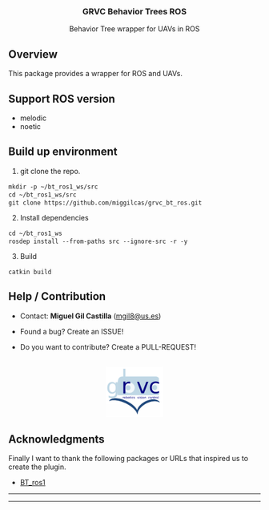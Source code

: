 <!-- # grvc_bt_ros
Behavior Tree wrapper for UAVs in ROS -->
<a name="readme-top"></a>

<!-- PROJECT LOGO -->
<br />
<div align="center">
  <!--<a href="https://github.com/miggilcas/wirispro_manager_panel/tree/ethGui-WIRIS">
    <img src="docs/logo_workswell_wwp.png" alt="Logo" width="" height="64">
  </a>
  <a href="https://github.com/miggilcas/wirispro_manager_panel/tree/ethGui-WIRIS">
    <img src="docs/wirisPro.png" alt="Logo" width="" height="150">
  </a>-->

  <h3 align="center">GRVC Behavior Trees ROS</h3>

  <p align="center">
    Behavior Tree wrapper for UAVs in ROS 
    <br />
    <!--<a href="https://github.com/miggilcas/wirispro_manager_panel/tree/ethGui-WIRIS"><strong>Explore the docs »</strong></a>
    <br />
    <br />
    <a href="https://github.com/miggilcas/wirispro_manager_panel/issues/new?labels=bug&template=bug-report---.md">Report Bug</a>
    ·
    <a href="https://github.com/miggilcas/wirispro_manager_panel/issues/new?labels=enhancement&template=feature-request---.md">Request Feature</a> -->
  </p>
</div>


<!-- TABLE OF CONTENTS 
<details>
  <summary>Table of Contents</summary>
  <ol>
    <li>
      <a href="#about-the-project">About The Project</a>
      <ul>
        <li><a href="#built-with">Built With</a></li>
      </ul>
    </li>
    <li>
      <a href="#getting-started">Getting Started</a>
      <ul>
        <li><a href="#prerequisites">Prerequisites</a></li>
        <li><a href="#installation">Installation</a></li>
      </ul>
    </li>
    <li><a href="#usage">Usage</a></li>
    <li><a href="#roadmap">Roadmap</a></li>
    <li><a href="#contributing">Contributing</a></li>
    <li><a href="#license">License</a></li>
    <li><a href="#contact">Contact</a></li>
    <li><a href="#acknowledgments">Acknowledgments</a></li>
  </ol>
</details>
-->

## Overview


This package provides a wrapper for ROS and UAVs.

## Support ROS version
- melodic
- noetic
## Build up environment
1. git clone the repo.
```
mkdir -p ~/bt_ros1_ws/src
cd ~/bt_ros1_ws/src
git clone https://github.com/miggilcas/grvc_bt_ros.git
```

2. Install dependencies
```
cd ~/bt_ros1_ws
rosdep install --from-paths src --ignore-src -r -y
```

3. Build
```
catkin build
```


## Help / Contribution

* Contact: **Miguel Gil Castilla** (mgil8@us.es)


* Found a bug? Create an ISSUE!

* Do you want to contribute? Create a PULL-REQUEST!

<br />
<div align="center">
  <a href="https://github.com/miggilcas/grvc_bt_ros">
    <img src="docs/logo_grvc.png" alt="Logo" width="" height="100">
  </a>

  
</div>

<!-- ACKNOWLEDGMENTS -->
## Acknowledgments

Finally I want to thank the following packages or URLs that inspired us to create the plugin.

* [BT_ros1](https://github.com/Adlink-ROS/BT_ros1)


---
---

